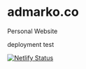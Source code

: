 # admarko.co
Personal Website

deployment test

[![Netlify Status](https://api.netlify.com/api/v1/badges/0ca9e35f-24e4-41c6-9ecc-8d10c075b918/deploy-status)](https://app.netlify.com/sites/admarko/deploys)
